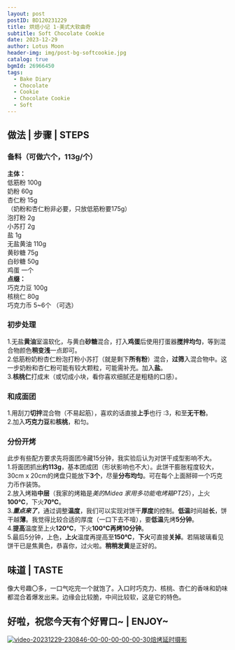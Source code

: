 ```yaml
---
layout: post
postID: BD120231229
title: 烘焙小记 1·美式大软曲奇
subtitle: Soft Chocolate Cookie
date: 2023-12-29
author: Lotus Moon
header-img: img/post-bg-softcookie.jpg
catalog: true
bgmId: 26966450
tags:
  - Bake Diary
  - Chocolate
  - Cookie
  - Chocolate Cookie
  - Soft
---
```


## 做法 | 步骤 | STEPS
### 备料（可做六个，113g/个）
**主体：**  
低筋粉 100g  
奶粉 60g  
杏仁粉 15g  
（奶粉和杏仁粉非必要，只放低筋粉要175g）  
泡打粉 2g  
小苏打 2g  
盐 1g  
无盐黄油 110g  
黄砂糖 75g  
白砂糖 50g  
鸡蛋 一个  
**点缀：**  
巧克力豆 100g  
核桃仁 80g  
巧克力币 5~6个 （可选）
### 初步处理
1.无盐**黄油**室温软化，与黄白**砂糖**混合，打入**鸡蛋**后使用打蛋器**搅拌均匀**，等到混合物颜色**稍变浅**一点即可。  
2.低筋粉奶粉杏仁粉泡打粉小苏打（就是剩下**所有粉**）混合，**过筛**入混合物中。这一步奶粉和杏仁粉可能有较大颗粒，可能需补充。加入**盐**。  
3.**核桃仁**打成末（或切成小块，看你喜欢细腻还是粗糙的口感）。
### 和成面团
1.用刮刀**切拌**混合物（不易起筋），喜欢的话直接**上手**也行 :3，和至**无干粉**。  
2.加入**巧克力豆**和**核桃**，和匀。
### 分份开烤
<span class="img-caption text-muted">此步有些配方要求先将面团冷藏15分钟，我实验后认为对饼干成型影响不大。</span>  
1.将面团抓出**约113g**，基本团成团（形状影响也不大）。此饼干膨胀程度较大，30cm x 20cm的烤盘只能放下**3个**，尽量**分布均匀**。可在每个上面掰碎一个巧克力币作装饰。  
2.放入烤箱**中层**（我家的烤箱是*美的Midea 家用多功能电烤箱PT25*），上火**100℃**，下火**70℃**。  
3.***重点来了***，通过调整**温度**，我们可以实现对饼干**厚度**的控制。**低温**时间越**长**，饼干越**薄**。我觉得比较合适的厚度（一口下去不噎），要**低温**先烤**5分钟**。  
4.**提高**温度至上火**120℃**，下火**100℃**再烤**10分钟**。  
5.最后5分钟，上色，**上火**温度再提高至**150℃**，**下火**可直接**关掉**。若隔玻璃看见饼干已是焦黄色，恭喜你，过火啦。**稍稍发黄**是正好的。
## 味道 | TASTE
像大号趣〇多，一口气吃完一个就饱了。入口时巧克力、核桃、杏仁的香味和奶味都混合着爆发出来。边缘会比较脆，中间比较软，这是它的特色。
## 好啦，祝您今天有个好胃口~ | ENJOY~
<a href="https://ibb.co/rxxnspD"><img src="https://i.ibb.co/VggXmCf/video-20231229-230846-00-00-00-00-00-30.gif" alt="video-20231229-230846-00-00-00-00-00-30" border="0"><span class="img-caption text-muted">焙烤延时摄影</span></a>